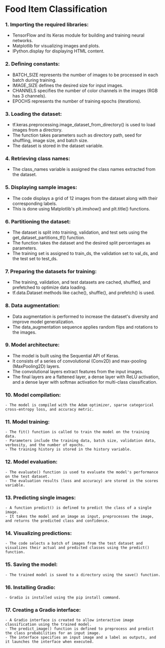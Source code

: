 # Food Item Classification

### 1. Importing the required libraries:
   - TensorFlow and its Keras module for building and training neural networks.
   - Matplotlib for visualizing images and plots.
   - IPython.display for displaying HTML content.

### 2. Defining constants:
   - BATCH_SIZE represents the number of images to be processed in each batch during training.
   - IMAGE_SIZE defines the desired size for input images.
   - CHANNELS specifies the number of color channels in the images (RGB has 3 channels).
   - EPOCHS represents the number of training epochs (iterations).

### 3. Loading the dataset:
   - tf.keras.preprocessing.image_dataset_from_directory() is used to load images from a directory.
   - The function takes parameters such as directory path, seed for shuffling, image size, and batch size.
   - The dataset is stored in the dataset variable.

### 4. Retrieving class names:
   - The class_names variable is assigned the class names extracted from the dataset.

### 5. Displaying sample images:
   - The code displays a grid of 12 images from the dataset along with their corresponding labels.
   - This is done using Matplotlib's plt.imshow() and plt.title() functions.

### 6. Partitioning the dataset:
   - The dataset is split into training, validation, and test sets using the get_dataset_partitions_tf() function.
   - The function takes the dataset and the desired split percentages as parameters.
   - The training set is assigned to train_ds, the validation set to val_ds, and the test set to test_ds.

### 7. Preparing the datasets for training:
   - The training, validation, and test datasets are cached, shuffled, and prefetched to optimize data loading.
   - tf.data.Dataset methods like cache(), shuffle(), and prefetch() is used.

### 8. Data augmentation:
   - Data augmentation is performed to increase the dataset's diversity and improve model generalization.
   - The data_augmentation sequence applies random flips and rotations to the images.

### 9. Model architecture:
   - The model is built using the Sequential API of Keras.
   - It consists of a series of convolutional (Conv2D) and max-pooling (MaxPooling2D) layers.
   - The convolutional layers extract features from the input images.
   - The final layers are a flattened layer, a dense layer with ReLU activation, and a dense layer with softmax activation for multi-class classification.

### 10. Model compilation:
    - The model is compiled with the Adam optimizer, sparse categorical cross-entropy loss, and accuracy metric.

### 11. Model training:
    - The fit() function is called to train the model on the training data.
    - Parameters include the training data, batch size, validation data, verbosity, and the number of epochs.
    - The training history is stored in the history variable.

### 12. Model evaluation:
    - The evaluate() function is used to evaluate the model's performance on the test dataset.
    - The evaluation results (loss and accuracy) are stored in the scores variable.

### 13. Predicting single images:
    - A function predict() is defined to predict the class of a single image.
    - It takes the model and an image as input, preprocesses the image, and returns the predicted class and confidence.

### 14. Visualizing predictions:
    - The code selects a batch of images from the test dataset and visualizes their actual and predicted classes using the predict() function.

### 15. Saving the model:
    - The trained model is saved to a directory using the save() function.

### 16. Installing Gradio:
    - Gradio is installed using the pip install command.

### 17. Creating a Gradio interface:
    - A Gradio interface is created to allow interactive image classification using the trained model.
    - The predict_image() function is defined to preprocess and predict the class probabilities for an input image.
    - The interface specifies an input image and a label as outputs, and it launches the interface when executed.
